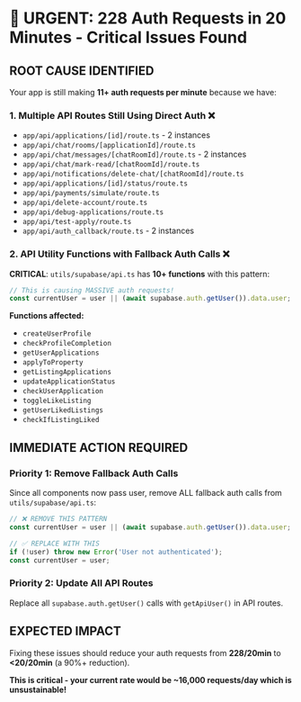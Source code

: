 # 🚨 URGENT: 228 Auth Requests in 20 Minutes - Critical Issues Found

## **ROOT CAUSE IDENTIFIED**

Your app is still making **11+ auth requests per minute** because we have:

### **1. Multiple API Routes Still Using Direct Auth** ❌
- `app/api/applications/[id]/route.ts` - 2 instances
- `app/api/chat/rooms/[applicationId]/route.ts` 
- `app/api/chat/messages/[chatRoomId]/route.ts` - 2 instances
- `app/api/chat/mark-read/[chatRoomId]/route.ts`
- `app/api/notifications/delete-chat/[chatRoomId]/route.ts`
- `app/api/applications/[id]/status/route.ts`
- `app/api/payments/simulate/route.ts`
- `app/api/delete-account/route.ts`
- `app/api/debug-applications/route.ts`
- `app/api/test-apply/route.ts`
- `app/api/auth_callback/route.ts` - 2 instances

### **2. API Utility Functions with Fallback Auth Calls** ❌
**CRITICAL**: `utils/supabase/api.ts` has **10+ functions** with this pattern:
```typescript
// This is causing MASSIVE auth requests!
const currentUser = user || (await supabase.auth.getUser()).data.user;
```

**Functions affected:**
- `createUserProfile`
- `checkProfileCompletion` 
- `getUserApplications`
- `applyToProperty`
- `getListingApplications`
- `updateApplicationStatus`
- `checkUserApplication`
- `toggleLikeListing`
- `getUserLikedListings`
- `checkIfListingLiked`

## **IMMEDIATE ACTION REQUIRED**

### **Priority 1: Remove Fallback Auth Calls**
Since all components now pass user, remove ALL fallback auth calls from `utils/supabase/api.ts`:

```typescript
// ❌ REMOVE THIS PATTERN
const currentUser = user || (await supabase.auth.getUser()).data.user;

// ✅ REPLACE WITH THIS
if (!user) throw new Error('User not authenticated');
const currentUser = user;
```

### **Priority 2: Update All API Routes**
Replace all `supabase.auth.getUser()` calls with `getApiUser()` in API routes.

## **EXPECTED IMPACT**

Fixing these issues should reduce your auth requests from **228/20min** to **<20/20min** (a 90%+ reduction).

**This is critical - your current rate would be ~16,000 requests/day which is unsustainable!**